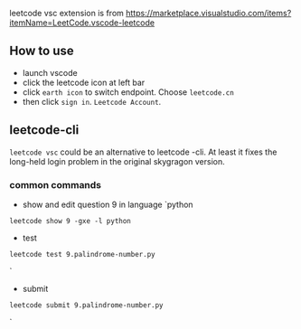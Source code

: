 leetcode vsc extension is from https://marketplace.visualstudio.com/items?itemName=LeetCode.vscode-leetcode

## How to use
* launch vscode
* click the leetcode icon at left bar
* click `earth icon` to switch endpoint.  Choose `leetcode.cn`
* then click `sign in`.  `Leetcode Account`.

## leetcode-cli

`leetcode vsc` could be an alternative to leetcode -cli.  At least it fixes the long-held login problem in the original skygragon version.

### common commands

* show and edit question 9 in language `python
```
leetcode show 9 -gxe -l python
```

* test
```
leetcode test 9.palindrome-number.py
```
`
* submit
```
leetcode submit 9.palindrome-number.py
```
`


